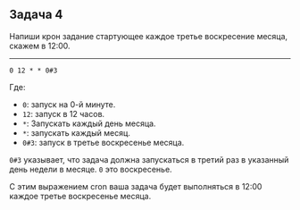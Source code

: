 ## Задача 4

Напиши крон задание стартующее каждое третье воскресение месяца, скажем в 12:00.

---

`0 12 * * 0#3`


Где:

- `0`: запуск на 0-й минуте.
- `12`: запуск в 12 часов.
- `*`: Запускать каждый день месяца.
- `*`: запускать каждый месяц.
- `0#3`: запуск в третье воскресенье месяца.

`0#3` указывает, что задача должна запускаться в третий раз в указанный день недели в месяце. `0` это воскресенье.

С этим выражением cron ваша задача будет выполняться в 12:00 каждое третье воскресенье месяца.